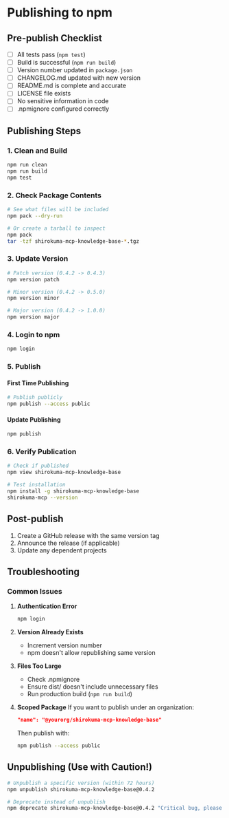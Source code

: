 # Publishing to npm

## Pre-publish Checklist

- [ ] All tests pass (`npm test`)
- [ ] Build is successful (`npm run build`)
- [ ] Version number updated in `package.json`
- [ ] CHANGELOG.md updated with new version
- [ ] README.md is complete and accurate
- [ ] LICENSE file exists
- [ ] No sensitive information in code
- [ ] .npmignore configured correctly

## Publishing Steps

### 1. Clean and Build
```bash
npm run clean
npm run build
npm test
```

### 2. Check Package Contents
```bash
# See what files will be included
npm pack --dry-run

# Or create a tarball to inspect
npm pack
tar -tzf shirokuma-mcp-knowledge-base-*.tgz
```

### 3. Update Version
```bash
# Patch version (0.4.2 -> 0.4.3)
npm version patch

# Minor version (0.4.2 -> 0.5.0)
npm version minor

# Major version (0.4.2 -> 1.0.0)
npm version major
```

### 4. Login to npm
```bash
npm login
```

### 5. Publish

#### First Time Publishing
```bash
# Publish publicly
npm publish --access public
```

#### Update Publishing
```bash
npm publish
```

### 6. Verify Publication
```bash
# Check if published
npm view shirokuma-mcp-knowledge-base

# Test installation
npm install -g shirokuma-mcp-knowledge-base
shirokuma-mcp --version
```

## Post-publish

1. Create a GitHub release with the same version tag
2. Announce the release (if applicable)
3. Update any dependent projects

## Troubleshooting

### Common Issues

1. **Authentication Error**
   ```bash
   npm login
   ```

2. **Version Already Exists**
   - Increment version number
   - npm doesn't allow republishing same version

3. **Files Too Large**
   - Check .npmignore
   - Ensure dist/ doesn't include unnecessary files
   - Run production build (`npm run build`)

4. **Scoped Package**
   If you want to publish under an organization:
   ```json
   "name": "@yourorg/shirokuma-mcp-knowledge-base"
   ```
   Then publish with:
   ```bash
   npm publish --access public
   ```

## Unpublishing (Use with Caution!)

```bash
# Unpublish a specific version (within 72 hours)
npm unpublish shirokuma-mcp-knowledge-base@0.4.2

# Deprecate instead of unpublish
npm deprecate shirokuma-mcp-knowledge-base@0.4.2 "Critical bug, please use 0.4.3"
```